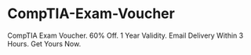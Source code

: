 # CompTIA-Exam-Voucher
CompTIA Exam Voucher. 60% Off. 1 Year Validity. Email Delivery Within 3 Hours. Get Yours Now.
